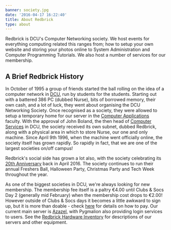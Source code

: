 ```yaml
---
banner: society.jpg
date: '2016-04-17 16:22:40'
title: About Redbrick
type: about
---
```


Redbrick is DCU's Computer Networking society. We host events for everything
computing related this ranges from; how to setup your own website and storing
your photos online to System Administration and Computer Programming Tutorials.
We also host a number of services for our membership.

## A Brief Redbrick History

In October of 1995 a group of friends started the ball rolling on the idea of a
computer network in [DCU][1], run by students for the students. Starting out
with a battered 386 PC (dubbed Nurse), bits of borrowed memory, their own cash,
and a lot of luck, they went about organising the DCU Networking Society. Once
recognised as a society, they were allowed to setup a temporary home for our
server in the [Computer Applications][2] faculty. With the approval of John
Boland, the then head of [Computer Services][3] in DCU, the society received its
own subnet, dubbed Redbrick, along with a physical area in which to store Nurse,
our one and only machine. Since April 9th 1996, when the machine went officially
online, the society itself has grown rapidly. So rapidly in fact, that we are
one of the largest societies on/off campus!

Redbrick's social side has grown a lot also, with the society celebrating its
[20th Anniversary][4] back in April 2016. The society continues to run their
annual Freshers Ball, Halloween Party, Christmas Party and Tech Week throughout
the year.

As one of the biggest societies in DCU, we're always looking for new membership.
The membership fee itself is a paltry &euro;4.00 until Clubs & Socs Day 2
(generally mid February) when the membership cost drops to &euro;2.00! However
outside of Clubs & Socs days it becomes a little awkward to sign up, but it is
more than doable - check [here][5] for details on how to pay. Our current main
server is [Azazel][6], with Pygmalion also providing login services to users.
See the [Redbrick Hardware Inventory][7] for descriptions of our servers and
other equipment.

[1]: https://dcu.ie
[2]: http://computing.dcu.ie
[3]: http://www.dcu.ie/csd
[4]: http://wiki.redbrick.dcu.ie/mw/RedBrick_Anniversary
[5]: ../help/joining
[6]: http://wiki.redbrick.dcu.ie/mw/Azazel
[7]: https://docs.redbrick.dcu.ie/#hardware
